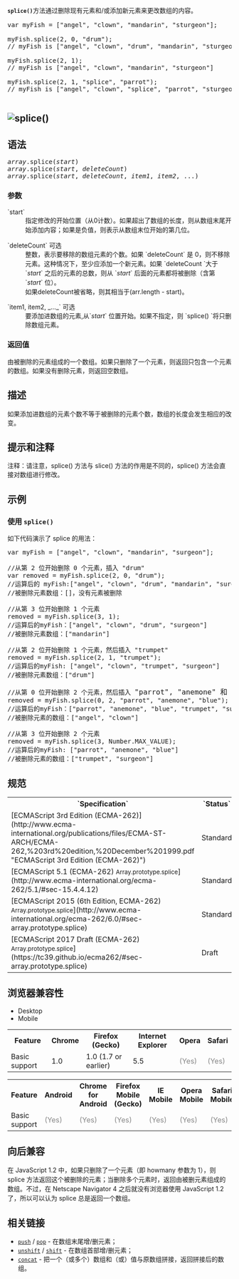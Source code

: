 **`splice()`**<span style="line-height: 1.5;"></span>方法通过删除现有元素和/或添加新元素来更改数组的内容<span style="line-height: 1.5;">。</span>

<pre class="brush: js">var myFish = ["angel", "clown", "mandarin", "sturgeon"];

myFish.splice(2, 0, "drum"); 
// myFish is ["angel", "clown", "drum", "mandarin", "sturgeon"] 

myFish.splice(2, 1); 
// myFish is ["angel", "clown", "mandarin", "sturgeon"] 

myFish.splice(2, 1, "splice", "parrot");
// myFish is ["angel", "clown", "splice", "parrot", "sturgeon"] 

</pre>

## ![splice()](https://mdn.mozillademos.org/files/14569/Array.prototype.splice().png)

## 语法

<pre class="syntaxbox"><var>array</var>.splice(<var>start</var>)
<var>array</var>.splice(<var>start</var>, <var>deleteCount</var>) 
<var>array</var>.splice(<var>start</var>, <var>deleteCount</var>, <var>item1</var>, <var>item2</var>, ...)</pre>

### 参数

<dl>

<dt>`start​`</dt>

<dd><span style="line-height: 1.5;">指定修改的开始位置（从0计数）。如果超出了数组的长度，则从数组末尾开始添加内容；如果是负值，则表示从数组末位开始的第几位。</span></dd>

</dl>

<dl>

<dt>`deleteCount` <span class="inlineIndicator optional optionalInline">可选</span></dt>

<dd><span style="line-height: 1.5;">整数，表示要移除的数组元素的个数。如果</span> `deleteCount` <span style="line-height: 1.5;">是 0，则不移除元素。这种情况下，至少应添加一个新元素。如果</span> `deleteCount `<span style="line-height: 1.5;">大于</span>`<var>start</var>` <span style="line-height: 1.5;">之后的元素的总数，则从</span> `<var>start</var>` <span style="line-height: 1.5;">后面的元素都将被删除（含第</span> `<var>start</var>` <span style="line-height: 1.5;">位）。</span></dd>

<dd>如果deleteCount被省略，则其相当于(arr.length - start)。</dd>

</dl>

<dl>

<dt>`item1, item2, _..._` <span class="inlineIndicator optional optionalInline">可选</span></dt>

<dd>要添加进数组的元素,从`<var>start</var>` <span style="line-height: 1.5;"></span> 位置开始。如果不指定，则 `splice() `将只删除数组元素。</dd>

</dl>

### 返回值

由被删除的元素组成的一个数组。如果只删除了一个元素，则返回只包含一个元素的数组。如果没有删除元素，则返回空数组。

## 描述

如果添加进数组的元素个数不等于被删除的元素个数，数组的长度会发生相应的改变。

## 提示和注释

注释：请注意，splice() 方法与 slice() 方法的作用是不同的，splice() 方法会直接对数组进行修改。

## 示例

### 使用 `splice()`

如下代码演示了 splice 的用法：

<pre class="brush: js">var myFish = ["angel", "clown", "mandarin", "surgeon"];

//从第 2 位开始删除 0 个元素，插入 "drum"
var removed = myFish.splice(2, 0, "drum");
//运算后的 myFish:["angel", "clown", "drum", "mandarin", "surgeon"]
//被删除元素数组：[]，没有元素被删除

//从第 3 位开始删除 1 个元素
removed = myFish.splice(3, 1);
//运算后的myFish：["angel", "clown", "drum", "surgeon"]
//被删除元素数组：["mandarin"]

//从第 2 位开始删除 1 个元素，然后插入 "trumpet"
removed = myFish.splice(2, 1, "trumpet");
//运算后的myFish: ["angel", "clown", "trumpet", "surgeon"]
//被删除元素数组：["drum"]

//从第 0 位开始删除 2 个元素，然后插入 <span style="font-size: 1rem;">"parrot", "anemone" 和 "blue"</span>
removed = myFish.splice(0, 2, "parrot", "anemone", "blue");
//运算后的myFish：["parrot", "anemone", "blue", "trumpet", "surgeon"]
//被删除元素的数组：["angel", "clown"]

//从第 3 位开始删除 2 个元素
removed = myFish.splice(3, Number.MAX_VALUE);
//运算后的myFish: ["parrot", "anemone", "blue"]
//被删除元素的数组：["trumpet", "surgeon"]
</pre>

## 规范

<table class="standard-table">

<tbody>

<tr>

<th scope="col">`Specification`</th>

<th scope="col">`Status`</th>

<th scope="col">`Comment`</th>

</tr>

<tr>

<td>[ECMAScript 3rd Edition (ECMA-262)](http://www.ecma-international.org/publications/files/ECMA-ST-ARCH/ECMA-262,%203rd%20edition,%20December%201999.pdf "ECMAScript 3rd Edition (ECMA-262)")</td>

<td><span class="spec-Standard">Standard</span></td>

<td>Initial definition.Implemented in JavaScript 1.2</td>

</tr>

<tr>

<td>[ECMAScript 5.1 (ECMA-262)  
<small lang="zh-CN">Array.prototype.splice</small>](http://www.ecma-international.org/ecma-262/5.1/#sec-15.4.4.12)</td>

<td><span class="spec-Standard">Standard</span></td>

<td></td>

</tr>

<tr>

<td>[ECMAScript 2015 (6th Edition, ECMA-262)  
<small lang="zh-CN">Array.prototype.splice</small>](http://www.ecma-international.org/ecma-262/6.0/#sec-array.prototype.splice)</td>

<td><span class="spec-Standard">Standard</span></td>

<td></td>

</tr>

<tr>

<td>[ECMAScript 2017 Draft (ECMA-262)  
<small lang="zh-CN">Array.prototype.splice</small>](https://tc39.github.io/ecma262/#sec-array.prototype.splice)</td>

<td><span class="spec-Draft">Draft</span></td>

<td> </td>

</tr>

</tbody>

</table>

## 浏览器兼容性

<div>

<div class="htab"><a name="AutoCompatibilityTable" id="AutoCompatibilityTable"></a>

*   <a>Desktop</a>
*   <a>Mobile</a>

</div>

</div>

<div id="compat-desktop">

<table class="compat-table">

<tbody>

<tr>

<th>Feature</th>

<th>Chrome</th>

<th>Firefox (Gecko)</th>

<th>Internet Explorer</th>

<th>Opera</th>

<th>Safari</th>

</tr>

<tr>

<td>Basic support</td>

<td>1.0</td>

<td>1.0 (1.7 or earlier)</td>

<td>5.5</td>

<td><span title="Please update this with the earliest version of support." style="color: #888;">(Yes)</span></td>

<td><span title="Please update this with the earliest version of support." style="color: #888;">(Yes)</span></td>

</tr>

</tbody>

</table>

</div>

<div id="compat-mobile">

<table class="compat-table">

<tbody>

<tr>

<th>Feature</th>

<th>Android</th>

<th>Chrome for Android</th>

<th>Firefox Mobile (Gecko)</th>

<th>IE Mobile</th>

<th>Opera Mobile</th>

<th>Safari Mobile</th>

</tr>

<tr>

<td>Basic support</td>

<td><span title="Please update this with the earliest version of support." style="color: #888;">(Yes)</span></td>

<td><span title="Please update this with the earliest version of support." style="color: #888;">(Yes)</span></td>

<td><span title="Please update this with the earliest version of support." style="color: #888;">(Yes)</span></td>

<td><span title="Please update this with the earliest version of support." style="color: #888;">(Yes)</span></td>

<td><span title="Please update this with the earliest version of support." style="color: #888;">(Yes)</span></td>

<td><span title="Please update this with the earliest version of support." style="color: #888;">(Yes)</span></td>

</tr>

</tbody>

</table>

</div>

## 向后兼容

<span style="line-height: 1.5;">在 JavaScript 1.2 中，如果只删除了一个元素（即 howmany 参数为 1），则 splice 方法返回这个被删除的元素；当删除多个元素时，返回由被删元素组成的数组。不过，在 Netscape Navigator 4 之后就没有浏览器使用 JavaScript 1.2 了，所以可以认为 splice 总是返回一个数组。</span>

## 相关链接

*   [`push`](/zh-CN/docs/Web/JavaScript/Reference/Global_Objects/Array/push "push() 方法添加一个或多个元素到数组的末尾，并返回数组新的长度（length 属性值）。") / [`pop`](/zh-CN/docs/Web/JavaScript/Reference/Global_Objects/Array/pop "pop() 方法删除一个数组中的最后的一个元素，并且返回这个元素。") - 在数组末尾增/删元素；
*   [`unshift`](/zh-CN/docs/Web/JavaScript/Reference/Global_Objects/Array/unshift "unshift() 方法在数组的开头添加一个或者多个元素，并返回数组新的 length 值。") / [`shift`](/zh-CN/docs/Web/JavaScript/Reference/Global_Objects/Array/shift "shift() 方法从数组中删除第一个元素，并返回该元素。此方法更改数组的长度。") - 在数组首部增/删元素；
*   [`concat`](/zh-CN/docs/Web/JavaScript/Reference/Global_Objects/Array/concat "concat() 方法用于合并两个或多个数组。此方法不会更改现有数组，而是返回一个新数组。") - 把一个（或多个）数组和（或）值与原数组拼接，返回拼接后的数组。